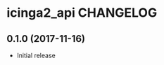 icinga2_api CHANGELOG
========================

0.1.0 (2017-11-16)
------------------
- Initial release
